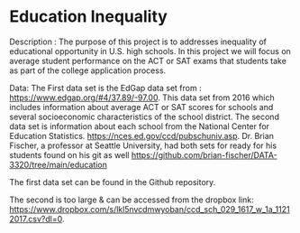 # Education Inequality

Description : The purpose of this project is to addresses inequality of educational opportunity in U.S. high schools. In this project we will focus on average student performance on the ACT or SAT exams that students take as part of the college application process.

Data: The First data set is the EdGap data set from :  https://www.edgap.org/#4/37.89/-97.00. This data set from 2016 which includes information about average ACT or SAT scores for schools and several socioeconomic characteristics of the school district. The second data set is information about each school from the National Center for Education Statistics. https://nces.ed.gov/ccd/pubschuniv.asp. Dr. Brian Fischer, a professor at Seattle University, had both sets for ready for his students found on his git as well https://github.com/brian-fischer/DATA-3320/tree/main/education


The first data set can be found in the Github repository.

The second is too large & can be accessed from the dropbox link:
https://www.dropbox.com/s/lkl5nvcdmwyoban/ccd_sch_029_1617_w_1a_11212017.csv?dl=0. 
